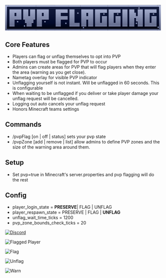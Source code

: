 ![PVP Flagging Logo](img/pvp_flagging_logo.png)

## Core Features
- Players can flag or unflag themselves to opt into PVP
- Both players must be flagged for PVP to occur
- Admins can create areas for PVP that will flag players when they enter the area (warning as you get close).
- Nametag overlay for visible PVP indicator
- Unflagging yourself is not instant.  Will be unflagged in 60 seconds. This is configurable
- When waiting to be unflagged if you deliver or take player damage your unflag request will be cancelled.
- Logging out auto cancels your unflag request
- Honors Minecraft teams settings
 
## Commands
- /pvpFlag [on | off | status] sets your pvp state
- /pvpZone [add | remove | list] allow admins to define PVP zones and the size of the warning area around them.
 
## Setup
- Set pvp=true in Minecraft's server.properties and pvp flagging will do the rest

## Config
- player_login_state = **PRESERVE**| FLAG | UNFLAG
- player_respawn_state = PRESERVE | FLAG | **UNFLAG**
- unflag_wait_time_ticks = 1200
- pvp_zone_bounds_check_ticks = 20



[![Discord](https://img.shields.io/discord/1104430139275743293.svg?label=&amp;logo=discord&amp;logoColor=ffffff&amp;color=7389D8&amp;labelColor=6A7EC2&amp;style=for-the-badge)](https://discord.gg/aCvNWqz5)

![Flagged Player](https://media.forgecdn.net/attachments/797/812/pvp_flagging_image_1.png "Nametag")

![Flag](https://media.forgecdn.net/attachments/797/813/pvp_flagging_image_2.png "Flag")

![Unflag](https://media.forgecdn.net/attachments/797/814/pvp_flagging_image_3.png "Unflag")

![Warn](https://media.forgecdn.net/attachments/797/815/pvp_flagging_image_4.png "Warn")
